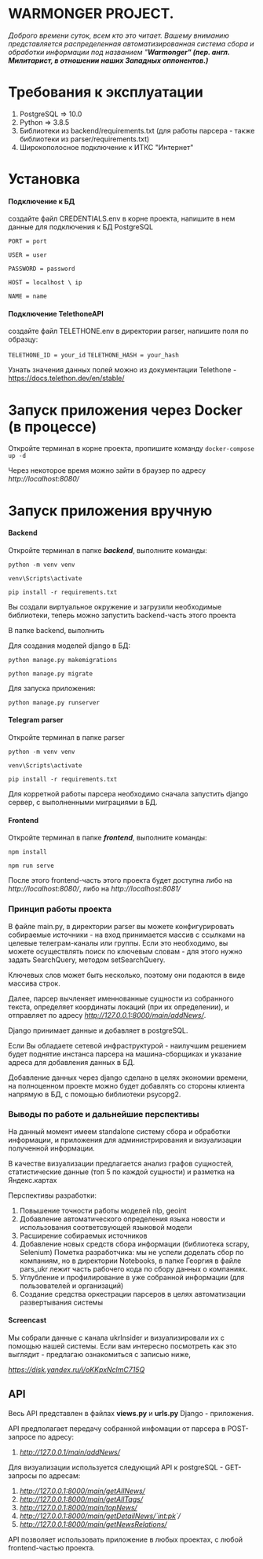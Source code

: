 # WARMONGER PROJECT.

*Доброго времени суток, всем кто это читает. Вашему вниманию представляется распределенная автоматизированная система сбора и обработки информации под названием "**Warmonger" (пер. англ. Милитарист, в отношении наших Западных оппонентов.)***

# Требования к эксплуатации

1) PostgreSQL => 10.0
2) Python => 3.8.5
3) Библиотеки из backend/requirements.txt (для работы парсера - также библиотеки из parser/requirements.txt)
4) Широкополосное подключение к ИТКС "Интернет"

# Установка

#### Подключение к БД

создайте файл CREDENTIALS.env в корне проекта, напишите в нем данные для подключения к БД PostgreSQL

`PORT = port `

`USER = user `

`PASSWORD = password `

`HOST = localhost \ ip `

`NAME = name`

#### Подключение TelethoneAPI

создайте файл TELETHONE.env в директории parser, напишите поля по образцу:

`TELETHONE_ID = your_id`
`TELETHONE_HASH = your_hash`

Узнать значения данных полей можно из документации Telethone - https://docs.telethon.dev/en/stable/

# Запуск приложения через Docker (в процессе)

Откройте терминал в корне проекта, пропишите команду `docker-compose up -d`

Через некоторое время можно зайти в браузер по адресу *http://localhost:8080/*

# Запуск приложения вручную

#### Backend

Откройте терминал в папке ***backend***, выполните команды:

`python -m venv venv`

`venv\Scripts\activate`

`pip install -r requirements.txt`

Вы создали виртуальное окружение и загрузили необходимые библиотеки, теперь можно запустить backend-часть этого проекта

В папке backend, выполнить

Для создания моделей django в БД:

`python manage.py makemigrations`

`python manage.py migrate`

Для запуска приложения:

`python manage.py runserver`

#### Telegram parser

Откройте терминал в папке parser

`python -m venv venv`

`venv\Scripts\activate`

`pip install -r requirements.txt`

Для корретной работы парсера необходимо сначала запустить django сервер, с выполненными миграциями в БД.

#### Frontend

Откройте терминал в папке ***frontend***, выполните команды:

`npm install`

`npm run serve`

После этого frontend-часть этого проекта будет доступна либо на *http://localhost:8080/*, либо на *http://localhost:8081/*

### Принцип работы проекта

В файле main.py, в директории parser вы можете конфигурировать собираемые источники - на вход принимается массив с ссылками на целевые телеграм-каналы или группы.
Если это необходимо, вы можете осуществлять поиск по ключевым словам - для этого нужно задать SearchQuery, методом setSearchQuery.

Ключевых слов может быть несколько, поэтому они подаются в виде массива строк.

Далее, парсер вычленяет именнованные сущности из собранного текста, определяет координаты локаций (при их определении), и отправляет по адресу *http://127.0.0.1:8000/main/addNews/*.

Django принимает данные и добавляет в postgreSQL.

Если Вы обладаете сетевой инфраструктурой - наилучшим решением будет поднятие инстанса парсера на машина-сборщиках и указание адреса для добавления данных в БД.

Добавление данных через django сделано в целях экономии времени, на полноценном проекте можно будет добавлять со стороны клиента напрямую в БД, с помощью библиотеки psycopg2.

### Выводы по работе и дальнейшие перспективы

На данный момент имеем standalone систему сбора и обработки информации, и приложения для администрирования и визуализации полученной информации.

В качестве визуализации предлагается анализ графов сущностей, статистические данные (топ 5 по каждой сущности) и разметка на Яндекс.картах

Перспективы разработки:

1. Повышение точности работы моделей nlp, geoint
2. Добавление автоматического определения языка новости и использования соответсвующей языковой модели
3. Расширение собираемых источников
4. Добавление новых средств сбора информации (библиотека scrapy, Selenium)
   Пометка разработчика: мы не успели доделать сбор по компаниям, но в директории Notebooks, в папке Георгия в файле pars_ukr лежит часть рабочего кода по сбору данных  о компаниях.
5. Углубление и профилирование в уже собранной информации (для пользователей и организаций)
6. Создание средства оркестрации парсеров в целях автоматизации развертывания системы

#### Screencast

Мы собрали данные с канала ukrInsider и визуализировали их с помощью нашей системы. Если вам интересно посмотреть как это выглядит - предлагаю ознакомиться с записью ниже,

*https://disk.yandex.ru/i/oKKpxNclmC715Q*

## API

Весь API представлен в файлах **views.py** и **urls.py** Django - приложения.

API предполагает передачу собранной инфомации от парсера в POST-запросе по адресу:

1. *http://127.0.0.1/main/addNews/*

Для визуализации используется следующий API к postgreSQL - GET-запросы по адресам:

1. *http://127.0.0.1:8000/main/getAllNews/*
2. *http://127.0.0.1:8000/main/getAllTags/*
3. *http://127.0.0.1:8000/main/topNews/*
4. *http://127.0.0.1:8000/main/getDetailNews/`<int:pk>`/*
5. *http://127.0.0.1:8000/main/getNewsRelations/*

API позволяет использовать приложение в любых проектах, с любой frontend-частью проекта.
